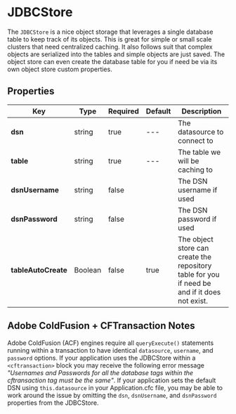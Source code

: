 # JDBCStore

The `JDBCStore` is a nice object storage that leverages a single database table to keep track of its objects. This is great for simple or small scale clusters that need centralized caching. It also follows suit that complex objects are serialized into the tables and simple objects are just saved. The object store can even create the database table for you if need be via its own object store custom properties.

## Properties

| Key                 | Type    | Required | Default | Description                                                                                   |
| ------------------- | ------- | -------- | ------- | --------------------------------------------------------------------------------------------- |
| **dsn**             | string  | true     | ---     | The datasource to connect to                                                                  |
| **table**           | string  | true     | ---     | The table we will be caching to                                                               |
| **dsnUsername**     | string  | false    |         | The DSN username if used                                                                      |
| **dsnPassword**     | string  | false    |         | The DSN password if used                                                                      |
| **tableAutoCreate** | Boolean | false    | true    | The object store can create the repository table for you if need be and if it does not exist. |

## Adobe ColdFusion + CFTransaction Notes

Adobe ColdFusion (ACF) engines require all `queryExecute()` statements running within a transaction to have identical `datasource`, `username`, and `password` options.  If your application uses the JDBCStore within a `<cftransaction>` block you may receive the following error message *"Usernames and Passwords for all the database tags within the cftransaction tag must be the same"*.  If your application sets the default DSN using `this.datasource` in your Application.cfc file, you may be able to work around the issue by omitting the `dsn`, `dsnUsername`, and `dsnPassword` properties from the JDBCStore.
